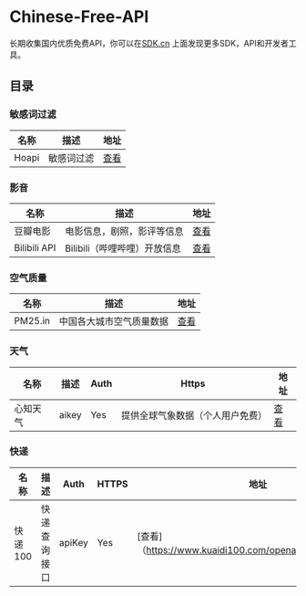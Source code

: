# Chinese-Free-API
长期收集国内优质免费API，你可以在[SDK.cn](https://sdk.cn) 上面发现更多SDK，API和开发者工具。

## 目录

### 敏感词过滤
名称 | 描述 | 地址 | 
|---|---|---|
|Hoapi|敏感词过滤|[查看](https://sdk.cn/datas/5156)|

### 影音
名称 | 描述 | 地址 | 
|---|---|---|
|豆瓣电影|电影信息，剧照，影评等信息|[查看](https://sdk.cn/datas/96)|
|Bilibili API|Bilibili（哔哩哔哩）开放信息|[查看](https://sdk.cn/datas/5093)|

### 空气质量
名称 | 描述 | 地址 | 
|---|---|---|
|PM25.in|中国各大城市空气质量数据|[查看](https://sdk.cn/datas/99)|

### 天气
名称 |描述|Auth|Https|地址| 
|---|---|---|---|---|
|心知天气|aikey|Yes|提供全球气象数据（个人用户免费）|[查看](https://www.seniverse.com/doc)|
### 快递
|名称|描述|Auth|HTTPS|地址|
|---|---|---|---|---|
|快递100| 快递查询接口|apiKey|Yes|[查看]（https://www.kuaidi100.com/openapi/applyapi.shtml）|
